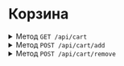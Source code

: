 # Корзина



<details>
<summary>
Метод <code>GET /api/cart</code>
</summary>

Извлекает идентификатор пользователя из токена JWT и возвращает содержимое корзины пользователя.



Response

```json
{
  "items": [
    { "productId": 1, "name": "Товар 1", "quantity": 2 },
    { "productId": 2, "name": "Товар 2", "quantity": 1 }
  ],
  "totalPrice": 3500
}
```

</details>

<details>
<summary>
Метод <code>POST /api/cart/add</code>
</summary>

Использует идентификатор пользователя из токена для добавления товара в корзину.

```json
{
  "productId": 1,
  "quantity": 3
}
```

Response
```json
{
  "message": "Товар успешно добавлен в корзину."
}
```

</details>

<details>
<summary>
Метод <code>POST /api/cart/remove</code>
</summary>

Использует идентификатор пользователя из токена для удаления товара из корзины.


```json
{
  "productId": 2
}
```

Response

```json
{
   "message": "Товар успешно удален из корзины."

}
```

</details>
